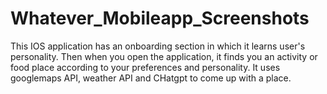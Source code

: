 # Whatever_Mobileapp_Screenshots
This IOS application has an onboarding section in which it learns user's personality.
Then when you open the application, it finds you an activity or food place according to your preferences and personality.
It uses googlemaps API, weather API and CHatgpt to come up with a place.
